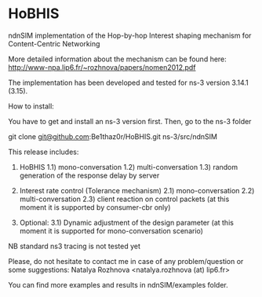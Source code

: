 HoBHIS
======

ndnSIM implementation of the Hop-by-hop Interest shaping mechanism for Content-Centric Networking

More detailed information about the mechanism can be found here:
http://www-npa.lip6.fr/~rozhnova/papers/nomen2012.pdf

The implementation has been developed and tested for ns-3 version 3.14.1 (3.15).

How to install:

You have to get and install an ns-3 version first. Then, go to the ns-3 folder

git clone git@github.com:Be1thaz0r/HoBHIS.git ns-3/src/ndnSIM

This release includes:

1) HoBHIS
	1.1) mono-conversation
	1.2) multi-conversation
	1.3) random generation of the response delay by server

2) Interest rate control (Tolerance mechanism)
	2.1) mono-conversation
	2.2) multi-conversation
	2.3) client reaction on control packets (at this moment it is supported by consumer-cbr only)

3) Optional:
	3.1) Dynamic adjustment of the design parameter (at this moment it is supported for mono-conversation scenario)

NB standard ns3 tracing is not tested yet

Please, do not hesitate to contact me in case of any problem/question or some suggestions: Natalya Rozhnova <natalya.rozhnova (at) lip6.fr>

You can find more examples and results in ndnSIM/examples folder.
